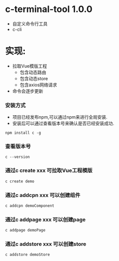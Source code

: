 # c-terminal-tool 1.0.0
- 自定义命令行工具
- c-cli
# 实现:
- 拉取Vue模版工程
  - 包含动态路由
  - 包含动态store
  - 包含axios网络请求
- 命令会逐步更新


### 安装方式
- 项目已经发布npm,可以通过npm来进行全局安装.
- 安装后可以通过查看版本号来确认是否已经安装成功.
```
npm install c -g
```
### 查看版本号
```
c --version 
```


### 通过c create xxx 可拉取Vue工程模版
```javascript
c create demo
```

### 通过c addcpn xxx 可以创建组件
```javascript
c addcpn demoComponent
```

### 通过c addpage xxx 可以创建page
```javascript
c addpage demoPage
```

### 通过c addstore xxx 可以创建store
```javascript
c addstore demoStore
```